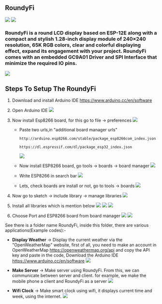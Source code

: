 ## RoundyFi
<img src= "https://github.com/sbcshop/RoundyFi/blob/main/images/img.png" />
<img src= "https://github.com/sbcshop/RoundyFi/blob/main/images/img1.png" />


### RoundyFi is a round LCD display based on ESP-12E along with a compact and stylish 1.28-inch display module of 240×240 resolution, 65K RGB colors, clear and colorful displaying effect, expand its engagement with your project. RoundyFi comes with an embedded GC9A01 Driver and SPI Interface that minimize the required IO pins.
<img src= "https://github.com/sbcshop/RoundyFi/blob/main/images/img3.png" />


## Steps To Setup The RoundyFi
1. Download and install Arduino IDE 
   https://www.arduino.cc/en/software

2. Open Arduino IDE
   <img src= "https://github.com/sbcshop/RoundyFi/blob/main/images/img6.JPG" />

3. Now install Esp8266 board, for this go to file -> preferences
   <img src= "https://github.com/sbcshop/RoundyFi/blob/main/images/img7.png" />
  
   * Paste two urls,in "additional board manager urls"
   
     ```http://arduino.esp8266.com/stable/package_esp8266com_index.json```
     
     ```https://dl.espressif.com/dl/package_esp32_index.json```
     
     <img src= "https://github.com/sbcshop/RoundyFi/blob/main/images/img8.png" />
   
   * Now install ESP8266 board, go tools -> boards -> board manager
     <img src= "https://github.com/sbcshop/RoundyFi/blob/main/images/img9.png" />
     
   * Write ESP8266 in search bar
     <img src= "https://github.com/sbcshop/RoundyFi/blob/main/images/img10.png" />
    
   * Lets, check boards are install or not, go to tools -> boards
     <img src= "https://github.com/sbcshop/RoundyFi/blob/main/images/img11.png" />
  
 4. Now go to sketch -> include library -> manage libraries
     <img src= "https://github.com/sbcshop/RoundyFi/blob/main/images/img12.png" />
     
 5. Install all libraries which is mention below
    <img src= "https://github.com/sbcshop/RoundyFi/blob/main/images/img13.JPG" />
    <img src= "https://github.com/sbcshop/RoundyFi/blob/main/images/img14.JPG" />
    <img src= "https://github.com/sbcshop/RoundyFi/blob/main/images/img15.JPG" />
    
 6. Choose Port and ESP8266 board from board manager
    <img src= "https://github.com/sbcshop/RoundyFi/blob/main/images/img16.png" />
    <img src= "https://github.com/sbcshop/RoundyFi/blob/main/images/img17.png" />
  
  
     
See there is a folder name RoundyFi, inside this folder, there are various applications(Example codes):-
  * **Display Weather** -> Display the current weather via the "OpenWeatherMap" website, first of all, you need to make an account in OpenWeatherMap
    https://openweathermap.org/api and copy the API key and paste in the code, 
    Download the Arduino IDE https://www.arduino.cc/en/software
    <img src= "https://github.com/sbcshop/RoundyFi/blob/main/images/img2.png" />
  
  * **Make Server**  -> Make server using RoundyFi. 
    From this, we can communicate between server and client. for example, we make the mobile phone a client and RoundyFi as a server
    <img src= "https://github.com/sbcshop/RoundyFi/blob/main/images/img4.png" />

  * **Wifi Clock**  -> Make smart clock using wifi, it displays current time and week, using the internet. 
    <img src= "https://github.com/sbcshop/RoundyFi/blob/main/images/img5.png" />


